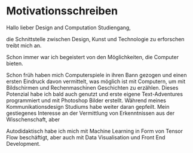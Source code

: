 # Motivationsschreiben

Hallo lieber Design and Computation Studiengang,

die Schnittstelle zwischen Design, Kunst und Technologie zu erforschen treibt mich an. 

Schon immer war ich begeistert von den Möglichkeiten, die Computer bieten. 


Schon früh haben mich Computerspiele in ihren Bann gezogen und einen ersten Eindruck davon vermittelt, was möglich ist mit Computern, um mit Bildschirmen und Rechenmaschinen Geschichten zu erzählen. Dieses Potenzial habe ich bald auch genutzt und erste eigene Text-Adventures programmiert und mit Photoshop Bilder erstellt.
Während meines Kommunikationsdesign Studiums habe weiter daran gepfeilt. Mein gestiegenes Interesse an der Vermittlung von Erkenntnissen aus der Wisschenschaft, aber 

Autodidaktisch habe ich mich mit Machine Learning in Form von Tensor Flow beschäftigt, aber auch mit Data Visualisation und Front End Development.
